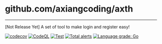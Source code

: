 # github.com/axiangcoding/axth

___
[Not Release Yet] A set of tool to make login and register easy!

[![codecov](https://codecov.io/gh/axiangcoding/axth/branch/master/graph/badge.svg?token=BGL1MBRJ2H)](https://codecov.io/gh/axiangcoding/axth)
[![CodeQL](https://github.com/axiangcoding/axth/actions/workflows/codeql-analysis.yml/badge.svg)](https://github.com/axiangcoding/axth/actions/workflows/codeql-analysis.yml)
[![Test](https://github.com/axiangcoding/axth/actions/workflows/test.yml/badge.svg)](https://github.com/axiangcoding/axth/actions/workflows/test.yml)
[![Total alerts](https://img.shields.io/lgtm/alerts/g/axiangcoding/axth.svg?logo=lgtm&logoWidth=18)](https://lgtm.com/projects/g/axiangcoding/axth/alerts/)
[![Language grade: Go](https://img.shields.io/lgtm/grade/go/g/axiangcoding/axth.svg?logo=lgtm&logoWidth=18)](https://lgtm.com/projects/g/axiangcoding/axth/context:go)